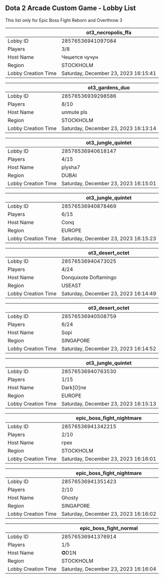 ## Dota 2 Arcade Custom Game - Lobby List

This list only for Epic Boss Fight Reborn and Overthrow 3

|  | ot3_necropolis_ffa |
| ------ | ------ |
| Lobby ID | 28576536941097084 |
| Players | 3/8 |
| Host Name | Чешется чучун |
| Region | STOCKHOLM |
| Lobby Creation Time | Saturday, December 23, 2023 16:15:41 |


|  | ot3_gardens_duo |
| ------ | ------ |
| Lobby ID | 28576536939298586 |
| Players | 8/10 |
| Host Name | unmute pls |
| Region | STOCKHOLM |
| Lobby Creation Time | Saturday, December 23, 2023 16:13:14 |


|  | ot3_jungle_quintet |
| ------ | ------ |
| Lobby ID | 28576536940618147 |
| Players | 4/15 |
| Host Name | plysha7 |
| Region | DUBAI |
| Lobby Creation Time | Saturday, December 23, 2023 16:15:01 |


|  | ot3_jungle_quintet |
| ------ | ------ |
| Lobby ID | 28576536940878469 |
| Players | 6/15 |
| Host Name | Conq |
| Region | EUROPE |
| Lobby Creation Time | Saturday, December 23, 2023 16:15:23 |


|  | ot3_desert_octet |
| ------ | ------ |
| Lobby ID | 28576536940473025 |
| Players | 4/24 |
| Host Name | Donquixote Doflamingo |
| Region | USEAST |
| Lobby Creation Time | Saturday, December 23, 2023 16:14:49 |


|  | ot3_desert_octet |
| ------ | ------ |
| Lobby ID | 28576536940508759 |
| Players | 6/24 |
| Host Name | Sopi |
| Region | SINGAPORE |
| Lobby Creation Time | Saturday, December 23, 2023 16:14:52 |


|  | ot3_jungle_quintet |
| ------ | ------ |
| Lobby ID | 28576536940763530 |
| Players | 1/15 |
| Host Name | Dark[O]ne |
| Region | EUROPE |
| Lobby Creation Time | Saturday, December 23, 2023 16:15:13 |


|  | epic_boss_fight_nightmare |
| ------ | ------ |
| Lobby ID | 28576536941342215 |
| Players | 2/10 |
| Host Name | грех |
| Region | STOCKHOLM |
| Lobby Creation Time | Saturday, December 23, 2023 16:16:01 |


|  | epic_boss_fight_nightmare |
| ------ | ------ |
| Lobby ID | 28576536941351423 |
| Players | 2/10 |
| Host Name | Ghosty |
| Region | SINGAPORE |
| Lobby Creation Time | Saturday, December 23, 2023 16:16:02 |


|  | epic_boss_fight_normal |
| ------ | ------ |
| Lobby ID | 28576536941376914 |
| Players | 1/5 |
| Host Name | ✪D1N |
| Region | STOCKHOLM |
| Lobby Creation Time | Saturday, December 23, 2023 16:16:04 |


